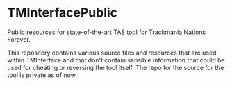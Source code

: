 # TMInterfacePublic
Public resources for state-of-the-art TAS tool for Trackmania Nations Forever.

This repository contains various source files and resources that are used within TMInterface and that don't contain sensible information that could be used for cheating or reversing the tool itself. The repo for the source for the tool is private as of now.


